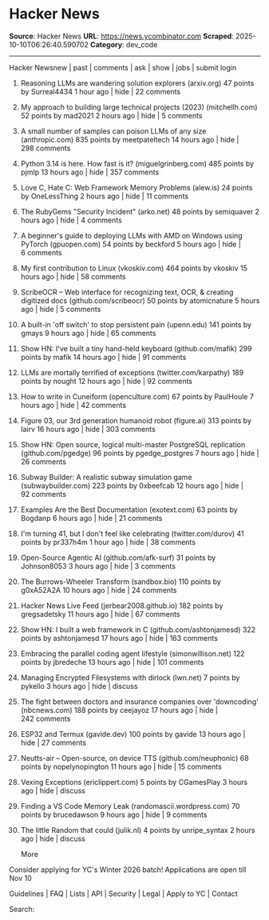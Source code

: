 # Hacker News

**Source**: Hacker News
**URL**: https://news.ycombinator.com
**Scraped**: 2025-10-10T06:26:40.590702
**Category**: dev_code

---

Hacker Newsnew | past | comments | ask | show | jobs | submit	login



1.	
	Reasoning LLMs are wandering solution explorers (arxiv.org)
	47 points by Surreal4434 1 hour ago | hide | 22 comments

2.	
	My approach to building large technical projects (2023) (mitchellh.com)
	52 points by mad2021 2 hours ago | hide | 5 comments

3.	
	A small number of samples can poison LLMs of any size (anthropic.com)
	835 points by meetpateltech 14 hours ago | hide | 298 comments

4.	
	Python 3.14 is here. How fast is it? (miguelgrinberg.com)
	485 points by pjmlp 13 hours ago | hide | 357 comments

5.	
	Love C, Hate C: Web Framework Memory Problems (alew.is)
	24 points by OneLessThing 2 hours ago | hide | 11 comments

6.	
	The RubyGems "Security Incident" (arko.net)
	48 points by semiquaver 2 hours ago | hide | 4 comments

7.	
	A beginner's guide to deploying LLMs with AMD on Windows using PyTorch (gpuopen.com)
	54 points by beckford 5 hours ago | hide | 6 comments

8.	
	My first contribution to Linux (vkoskiv.com)
	464 points by vkoskiv 15 hours ago | hide | 58 comments

9.	
	ScribeOCR – Web interface for recognizing text, OCR, & creating digitized docs (github.com/scribeocr)
	50 points by atomicnature 5 hours ago | hide | 5 comments

10.	
	A built-in 'off switch' to stop persistent pain (upenn.edu)
	141 points by gmays 9 hours ago | hide | 65 comments

11.	
	Show HN: I've built a tiny hand-held keyboard (github.com/mafik)
	299 points by mafik 14 hours ago | hide | 91 comments

12.	
	LLMs are mortally terrified of exceptions (twitter.com/karpathy)
	189 points by nought 12 hours ago | hide | 92 comments

13.	
	How to write in Cuneiform (openculture.com)
	67 points by PaulHoule 7 hours ago | hide | 42 comments

14.	
	Figure 03, our 3rd generation humanoid robot (figure.ai)
	313 points by lairv 16 hours ago | hide | 303 comments

15.	
	Show HN: Open source, logical multi-master PostgreSQL replication (github.com/pgedge)
	96 points by pgedge_postgres 7 hours ago | hide | 26 comments

16.	
	Subway Builder: A realistic subway simulation game (subwaybuilder.com)
	223 points by 0xbeefcab 12 hours ago | hide | 92 comments

17.	
	Examples Are the Best Documentation (exotext.com)
	63 points by Bogdanp 6 hours ago | hide | 21 comments

18.	
	I'm turning 41, but I don't feel like celebrating (twitter.com/durov)
	41 points by pr337h4m 1 hour ago | hide | 38 comments

19.	
	Open-Source Agentic AI (github.com/afk-surf)
	31 points by Johnson8053 3 hours ago | hide | 3 comments

20.	
	The Burrows-Wheeler Transform (sandbox.bio)
	110 points by g0xA52A2A 10 hours ago | hide | 24 comments

21.	
	Hacker News Live Feed (jerbear2008.github.io)
	182 points by gregsadetsky 11 hours ago | hide | 67 comments

22.	
	Show HN: I built a web framework in C (github.com/ashtonjamesd)
	322 points by ashtonjamesd 17 hours ago | hide | 163 comments

23.	
	Embracing the parallel coding agent lifestyle (simonwillison.net)
	122 points by jbredeche 13 hours ago | hide | 101 comments

24.	
	Managing Encrypted Filesystems with dirlock (lwn.net)
	7 points by pykello 3 hours ago | hide | discuss

25.	
	The fight between doctors and insurance companies over 'downcoding' (nbcnews.com)
	188 points by ceejayoz 17 hours ago | hide | 242 comments

26.	
	ESP32 and Termux (gavide.dev)
	100 points by gavide 13 hours ago | hide | 27 comments

27.	
	Neutts-air – Open-source, on device TTS (github.com/neuphonic)
	68 points by nopelynopington 11 hours ago | hide | 15 comments

28.	
	Vexing Exceptions (ericlippert.com)
	5 points by CGamesPlay 3 hours ago | hide | discuss

29.	
	Finding a VS Code Memory Leak (randomascii.wordpress.com)
	70 points by brucedawson 9 hours ago | hide | 9 comments

30.	
	The little Random that could (julik.nl)
	4 points by unripe_syntax 2 hours ago | hide | discuss


	More




Consider applying for YC's Winter 2026 batch! Applications are open till Nov 10


Guidelines | FAQ | Lists | API | Security | Legal | Apply to YC | Contact


Search:
